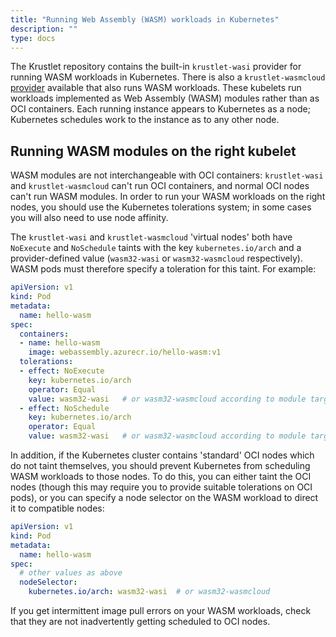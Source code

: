 ```yaml
---
title: "Running Web Assembly (WASM) workloads in Kubernetes"
description: ""
type: docs
---
```


The Krustlet repository contains the built-in `krustlet-wasi` provider for
running WASM workloads in Kubernetes. There is also a `krustlet-wasmcloud`
[provider](https://github.com/wasmCloud/krustlet-wasmcloud-provider) available
that also runs WASM workloads. These kubelets run workloads implemented as Web
Assembly (WASM) modules rather than as OCI containers. Each running instance
appears to Kubernetes as a node; Kubernetes schedules work to the instance as to
any other node.

## Running WASM modules on the right kubelet

WASM modules are not interchangeable with OCI containers: `krustlet-wasi` and
`krustlet-wasmcloud` can't run OCI containers, and normal OCI nodes can't run WASM
modules. In order to run your WASM workloads on the right nodes, you should use
the Kubernetes tolerations system; in some cases you will also need to use node
affinity.

The `krustlet-wasi` and `krustlet-wasmcloud` 'virtual nodes' both have `NoExecute`
and `NoSchedule` taints with the key `kubernetes.io/arch` and a provider-defined
value (`wasm32-wasi` or `wasm32-wasmcloud` respectively).
WASM pods must therefore specify a toleration for this taint.  For example:

```yaml
apiVersion: v1
kind: Pod
metadata:
  name: hello-wasm
spec:
  containers:
  - name: hello-wasm
    image: webassembly.azurecr.io/hello-wasm:v1
  tolerations:
  - effect: NoExecute
    key: kubernetes.io/arch
    operator: Equal
    value: wasm32-wasi   # or wasm32-wasmcloud according to module target arch
  - effect: NoSchedule
    key: kubernetes.io/arch
    operator: Equal
    value: wasm32-wasi   # or wasm32-wasmcloud according to module target arch
```

In addition, if the Kubernetes cluster contains 'standard' OCI nodes which do
not taint themselves, you should prevent Kubernetes from scheduling WASM
workloads to those nodes.  To do this, you can either taint the OCI nodes
(though this may require you to provide suitable tolerations on OCI pods), or
you can specify a node selector on the WASM workload to direct it to compatible
nodes:

```yaml
apiVersion: v1
kind: Pod
metadata:
  name: hello-wasm
spec:
  # other values as above
  nodeSelector:
    kubernetes.io/arch: wasm32-wasi  # or wasm32-wasmcloud
```

If you get intermittent image pull errors on your WASM workloads, check that
they are not inadvertently getting scheduled to OCI nodes.
